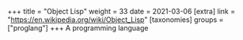 +++
title = "Object Lisp"
weight = 33
date = 2021-03-06
[extra]
link = "https://en.wikipedia.org/wiki/Object_Lisp"
[taxonomies]
groups = ["proglang"]
+++
A programming language

